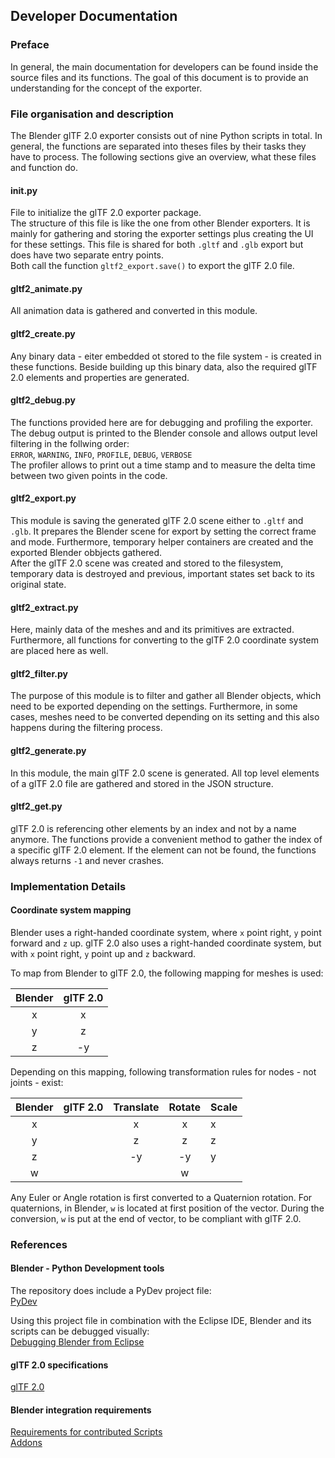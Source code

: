Developer Documentation
-----------------------

### Preface

In general, the main documentation for developers can be found inside the source files and its functions.
The goal of this document is to provide an understanding for the concept of the exporter.  

### File organisation and description

The Blender glTF 2.0 exporter consists out of nine Python scripts in total. In general, the functions are separated into theses files by their tasks they have to process. The following sections give an overview, what these files and function do.

#### __init__.py

File to initialize the glTF 2.0 exporter package.  
The structure of this file is like the one from other Blender exporters. It is mainly for gathering and storing the exporter settings plus creating the UI for these settings. This file is shared for both `.gltf` and `.glb` export but does have two separate entry points.  
Both call the function `gltf2_export.save()` to export the glTF 2.0 file.

#### gltf2_animate.py

All animation data is gathered and converted in this module.

#### gltf2_create.py

Any binary data - eiter embedded ot stored to the file system - is created in these functions. Beside building up this binary data, also the required glTF 2.0 elements and properties are generated.

#### gltf2_debug.py

The functions provided here are for debugging and profiling the exporter. The debug output is printed to the Blender console and allows output level filtering in the follwing order:  
`ERROR`, `WARNING`, `INFO`, `PROFILE`, `DEBUG`, `VERBOSE`  
The profiler allows to print out a time stamp and to measure the delta time between two given points in the code.

#### gltf2_export.py

This module is saving the generated glTF 2.0 scene either to `.gltf` and `.glb`. It prepares the Blender scene for export by setting the correct frame and mode. Furthermore, temporary helper containers are created and the exported Blender obbjects gathered.  
After the glTF 2.0 scene was created and stored to the filesystem, temporary data is destroyed and previous, important states set back to its original state.

#### gltf2_extract.py

Here, mainly data of the meshes and and its primitives are extracted. Furthermore, all functions for converting to the glTF 2.0 coordinate system are placed here as well.

#### gltf2_filter.py

The purpose of this module is to filter and gather all Blender objects, which need to be exported depending on the settings. Furthermore, in some cases, meshes need to be converted depending on its setting and this also happens during the filtering process. 

#### gltf2_generate.py

In this module, the main glTF 2.0 scene is generated. All top level elements of a glTF 2.0 file are gathered and stored in the JSON structure.

#### gltf2_get.py

glTF 2.0 is referencing other elements by an index and not by a name anymore. The functions provide a convenient method to gather the index of a specific glTF 2.0 element. If the element can not be found, the functions always returns `-1` and never crashes.

### Implementation Details

#### Coordinate system mapping

Blender uses a right-handed coordinate system, where `x` point right, `y` point forward and `z` up. glTF 2.0 also uses a right-handed coordinate system, but with `x` point right, `y` point up and `z` backward.  

To map from Blender to glTF 2.0, the following mapping for meshes is used:

|Blender|glTF 2.0|
|:-----:|:------:|
|x      |x       |
|y      |z       |
|z      |-y      |

Depending on this mapping, following transformation rules for nodes - not joints - exist:

|Blender|glTF 2.0|Translate|Rotate|Scale|
|:-----:|--------|:-------:|:----:|:----|
|x      |        |x        |x     |x    |
|y      |        |z        |z     |z    |
|z      |        |-y       |-y    |y    |
|w      |        |         |w     |     |

Any Euler or Angle rotation is first converted to a Quaternion rotation. For quaternions, in Blender, `w` is located at first position of the vector. During the conversion, `w` is put at the end of vector, to be compliant with glTF 2.0.

### References

#### Blender - Python Development tools

The repository does include a PyDev project file:  
[PyDev](http://www.pydev.org/)  

Using this project file in combination with the Eclipse IDE, Blender and its scripts can be debugged visually:  
[Debugging Blender from Eclipse](https://wiki.blender.org/index.php/Dev:Doc/Tools/Debugging/Python_Eclipse)  

#### glTF 2.0 specifications
[glTF 2.0](https://github.com/KhronosGroup/glTF)

#### Blender integration requirements
[Requirements for contributed Scripts](https://wiki.blender.org/wiki/Process/Addons)  
[Addons](https://wiki.blender.org/wiki/Process/Addons/Guidelines)  
